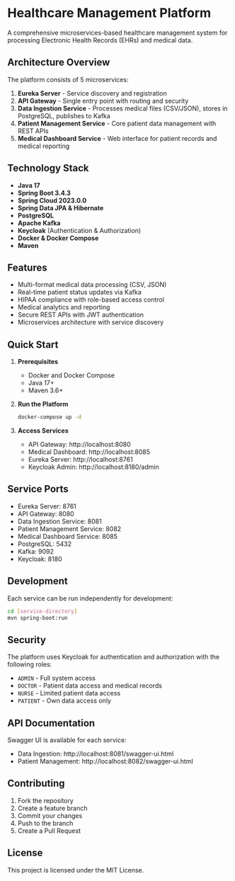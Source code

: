 # Healthcare Management Platform

A comprehensive microservices-based healthcare management system for processing Electronic Health Records (EHRs) and medical data.

## Architecture Overview

The platform consists of 5 microservices:

1. **Eureka Server** - Service discovery and registration
2. **API Gateway** - Single entry point with routing and security
3. **Data Ingestion Service** - Processes medical files (CSV/JSON), stores in PostgreSQL, publishes to Kafka
4. **Patient Management Service** - Core patient data management with REST APIs
5. **Medical Dashboard Service** - Web interface for patient records and medical reporting

## Technology Stack

- **Java 17**
- **Spring Boot 3.4.3**
- **Spring Cloud 2023.0.0**
- **Spring Data JPA & Hibernate**
- **PostgreSQL**
- **Apache Kafka**
- **Keycloak** (Authentication & Authorization)
- **Docker & Docker Compose**
- **Maven**

## Features

- Multi-format medical data processing (CSV, JSON)
- Real-time patient status updates via Kafka
- HIPAA compliance with role-based access control
- Medical analytics and reporting
- Secure REST APIs with JWT authentication
- Microservices architecture with service discovery

## Quick Start

1. **Prerequisites**
   - Docker and Docker Compose
   - Java 17+
   - Maven 3.6+

2. **Run the Platform**
   ```bash
   docker-compose up -d
   ```

3. **Access Services**
   - API Gateway: http://localhost:8080
   - Medical Dashboard: http://localhost:8085
   - Eureka Server: http://localhost:8761
   - Keycloak Admin: http://localhost:8180/admin

## Service Ports

- Eureka Server: 8761
- API Gateway: 8080
- Data Ingestion Service: 8081
- Patient Management Service: 8082
- Medical Dashboard Service: 8085
- PostgreSQL: 5432
- Kafka: 9092
- Keycloak: 8180

## Development

Each service can be run independently for development:

```bash
cd [service-directory]
mvn spring-boot:run
```

## Security

The platform uses Keycloak for authentication and authorization with the following roles:
- `ADMIN` - Full system access
- `DOCTOR` - Patient data access and medical records
- `NURSE` - Limited patient data access
- `PATIENT` - Own data access only

## API Documentation

Swagger UI is available for each service:
- Data Ingestion: http://localhost:8081/swagger-ui.html
- Patient Management: http://localhost:8082/swagger-ui.html

## Contributing

1. Fork the repository
2. Create a feature branch
3. Commit your changes
4. Push to the branch
5. Create a Pull Request

## License

This project is licensed under the MIT License.
